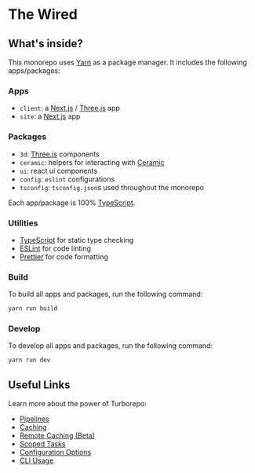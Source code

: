# The Wired

## What's inside?

This monorepo uses [Yarn](https://yarnpkg.com/) as a package manager. It includes the following apps/packages:

### Apps

- `client`: a [Next.js](https://nextjs.org) / [Three.js](https://github.com/pmndrs/react-three-fiber) app
- `site`: a [Next.js](https://nextjs.org) app

### Packages

- `3d`: [Three.js](https://github.com/pmndrs/react-three-fiber) components
- `ceramic`: helpers for interacting with [Ceramic](https://ceramic.network/)
- `ui`: react ui components
- `config`: `eslint` configurations
- `tsconfig`: `tsconfig.json`s used throughout the monorepo

Each app/package is 100% [TypeScript](https://www.typescriptlang.org/).

### Utilities

- [TypeScript](https://www.typescriptlang.org/) for static type checking
- [ESLint](https://eslint.org/) for code linting
- [Prettier](https://prettier.io) for code formatting

### Build

To build all apps and packages, run the following command:

```bash
yarn run build
```

### Develop

To develop all apps and packages, run the following command:

```bash
yarn run dev
```

## Useful Links

Learn more about the power of Turborepo:

- [Pipelines](https://turborepo.org/docs/features/pipelines)
- [Caching](https://turborepo.org/docs/features/caching)
- [Remote Caching (Beta)](https://turborepo.org/docs/features/remote-caching)
- [Scoped Tasks](https://turborepo.org/docs/features/scopes)
- [Configuration Options](https://turborepo.org/docs/reference/configuration)
- [CLI Usage](https://turborepo.org/docs/reference/command-line-reference)
